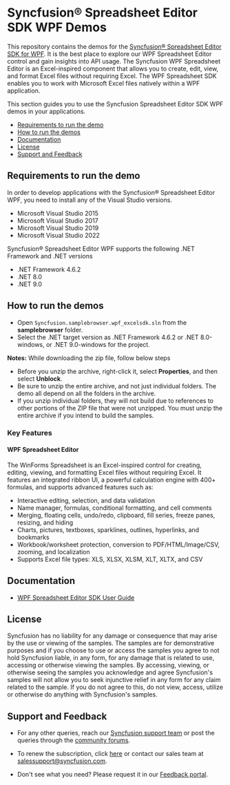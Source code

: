 # Syncfusion® Spreadsheet Editor SDK WPF Demos

This repository contains the demos for the [Syncfusion® Spreadsheet Editor SDK for WPF](https://www.syncfusion.com/spreadsheet-editor-sdk/wpf-spreadsheet-editor
). It is the best place to explore our WPF Spreadsheet Editor control and gain insights into API usage. The Syncfusion WPF Spreadsheet Editor is an Excel-inspired component that allows you to create, edit, view, and format Excel files without requiring Excel. The WPF Spreadsheet SDK enables you to work with Microsoft Excel files natively within a WPF application.

This section guides you to use the Syncfusion Spreadsheet Editor SDK WPF demos in your applications.

* [Requirements to run the demo](#requirements-to-run-the-demo)
* [How to run the demos](#how-to-run-the-demos)
* [Documentation](#documentation)
* [License](#license)
* [Support and Feedback](#support-and-feedback)

## <a name="requirements-to-run-the-demo"></a>Requirements to run the demo

In order to develop applications with the Syncfusion® Spreadsheet Editor WPF, you need to install any of the Visual Studio versions.

* Microsoft Visual Studio 2015
* Microsoft Visual Studio 2017
* Microsoft Visual Studio 2019
* Microsoft Visual Studio 2022

Syncfusion® Spreadsheet Editor WPF supports the following .NET Framework and .NET versions

* .NET Framework 4.6.2
* .NET 8.0
* .NET 9.0

## <a name="how-to-run-the-demos"></a>How to run the demos

* Open `Syncfusion.samplebrowser.wpf_excelsdk.sln`   from the **samplebrowser** folder.
* Select the .NET target version as .NET Framework 4.6.2 or .NET 8.0-windows, or .NET 9.0-windows for the project.

**Notes:** While downloading the zip file, follow below steps
* Before you unzip the archive, right-click it, select **Properties**, and then select **Unblock**.
* Be sure to unzip the entire archive, and not just individual folders. The demo all depend on all the folders in the archive.
* If you unzip individual folders, they will not build due to references to other portions of the ZIP file that were not unzipped. You must unzip the entire archive if you intend to build the samples.

### Key Features

#### WPF Spreadsheet Editor

The WinForms Spreadsheet is an Excel-inspired control for creating, editing, viewing, and formatting Excel files without requiring Excel. It features an integrated ribbon UI, a powerful calculation engine with 400+ formulas, and supports advanced features such as:

* Interactive editing, selection, and data validation
* Name manager, formulas, conditional formatting, and cell comments
* Merging, floating cells, undo/redo, clipboard, fill series, freeze panes, resizing, and hiding
* Charts, pictures, textboxes, sparklines, outlines, hyperlinks, and bookmarks
* Workbook/worksheet protection, conversion to PDF/HTML/Image/CSV, zooming, and localization
* Supports Excel file types: XLS, XLSX, XLSM, XLT, XLTX, and CSV

## <a name="documentation"></a>Documentation

*  [WPF Spreadsheet Editor SDK User Guide](https://help.syncfusion.com/document-processing/excel/spreadsheet/wpf/overview)

## <a name="license"></a>License

Syncfusion has no liability for any damage or consequence that may arise by the use or viewing of the samples. The samples are for demonstrative purposes and if you choose to use or access the samples you agree to not hold Syncfusion liable, in any form, for any damage that is related to use, accessing or otherwise viewing the samples. By accessing, viewing, or otherwise seeing the samples you acknowledge and agree Syncfusion's samples will not allow you to seek injunctive relief in any form for any claim related to the sample. If you do not agree to this, do not view, access, utilize or otherwise do anything with Syncfusion's samples.

## <a name="support-and-feedback"></a>Support and Feedback

* For any other queries, reach our [Syncfusion support team](https://www.syncfusion.com/support/directtrac/incidents/newincident?utm_source=github&utm_medium=listing) or post the queries through the [community forums](https://www.syncfusion.com/forums?utm_source=github&utm_medium=listing).

* To renew the subscription, click [here](https://www.syncfusion.com/sales/products) or contact our sales team at <salessupport@syncfusion.com>.

* Don't see what you need? Please request it in our [Feedback portal](https://www.syncfusion.com/feedback/file-formats).
